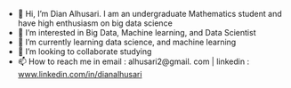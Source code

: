 - 👋 Hi, I’m Dian Alhusari. I am an undergraduate Mathematics student and have high enthusiasm on big data science
- 👀 I’m interested in Big Data, Machine learning, and Data Scientist
- 🌱 I’m currently learning data science, and machine learning
- 💞️ I’m looking to collaborate studying 
- 📫 How to reach me in email : alhusari2@gmail. com | linkedin : www.linkedin.com/in/dianalhusari

<!---
alhusari2/alhusari2 is a ✨ special ✨ repository because its `README.md` (this file) appears on your GitHub profile.
You can click the Preview link to take a look at your changes.
--->
